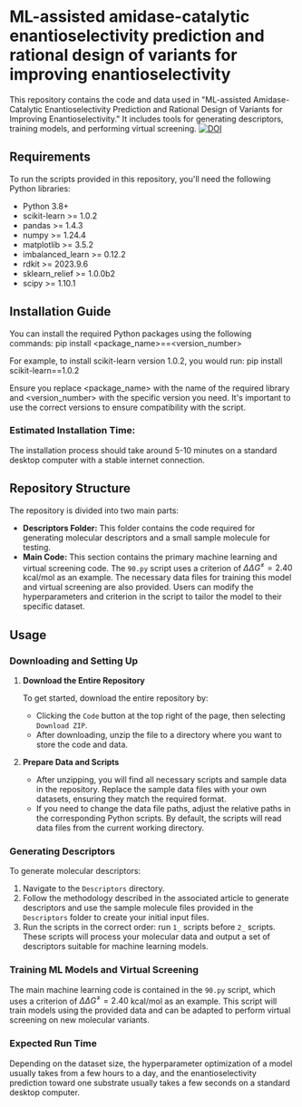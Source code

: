 # ML-assisted amidase-catalytic enantioselectivity prediction and rational design of variants for improving enantioselectivity

This repository contains the code and data used in "ML-assisted Amidase-Catalytic Enantioselectivity Prediction and Rational Design of Variants for Improving Enantioselectivity." It includes tools for generating descriptors, training models, and performing virtual screening.
[![DOI](https://zenodo.org/badge/840572472.svg)](https://zenodo.org/doi/10.5281/zenodo.13759700)

## Requirements

To run the scripts provided in this repository, you'll need the following Python libraries:
- Python  3.8+
- scikit-learn >= 1.0.2
- pandas >= 1.4.3
- numpy >= 1.24.4
- matplotlib >= 3.5.2
- imbalanced_learn >= 0.12.2
- rdkit >= 2023.9.6
- sklearn_relief >= 1.0.0b2
- scipy >= 1.10.1

## Installation Guide

You can install the required Python packages using the following commands: 
pip install <package_name>==<version_number>

  
For example, to install scikit-learn version 1.0.2, you would run:
pip install scikit-learn==1.0.2

Ensure you replace <package_name> with the name of the required library and <version_number> with the specific version you need. It's important to use the correct versions to ensure compatibility with the script.

### Estimated Installation Time:

The installation process should take around 5-10 minutes on a standard desktop computer with a stable internet connection.

## Repository Structure

The repository is divided into two main parts:
- **Descriptors Folder:** This folder contains the code required for generating molecular descriptors and a small sample molecule for testing.
- **Main Code:** This section contains  the primary machine learning and virtual screening code. The `90.py` script uses a criterion of $\Delta \Delta G^{\neq} = 2.40$ kcal/mol as an example. The necessary data files for training this model and virtual screening are also provided. Users can modify the hyperparameters and criterion in the script to tailor the model to their specific dataset.

## Usage

### Downloading and Setting Up

1. **Download the Entire Repository**

   To get started, download the entire repository by:
   - Clicking the `Code` button at the top right of the page, then selecting `Download ZIP`.
   - After downloading, unzip the file to a directory where you want to store the code and data.

2. **Prepare Data and Scripts**

   - After unzipping, you will find all necessary scripts and sample data in the repository. Replace the sample data files with your own datasets, ensuring they match the required format.
   - If you need to change the data file paths, adjust the relative paths in the corresponding Python scripts. By default, the scripts will read data files from the current working directory.

### Generating Descriptors

To generate molecular descriptors:

1. Navigate to the `Descriptors` directory.
2. Follow the methodology described in the associated article to generate descriptors and use the sample molecule files provided in the `Descriptors` folder to create your initial input files.
3. Run the scripts in the correct order: run `1_` scripts before `2_` scripts.
These scripts will process your molecular data and output a set of descriptors suitable for machine learning models.

### Training ML Models and Virtual Screening

The main machine learning code is contained in the `90.py` script, which uses a criterion of $\Delta \Delta G^{\neq} = 2.40$ kcal/mol as an example. This script will train models using the provided data and can be adapted to perform virtual screening on new molecular variants.

### Expected Run Time

Depending on the dataset size, the hyperparameter optimization of a model usually takes from a few hours to a day, and the enantioselectivity prediction toward one substrate usually takes a few seconds on a standard desktop computer.
